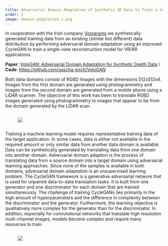 ```yaml
---
title: Adversarial Domain Adaptation of Synthetic 3D Data to Train a Volumetric Video Generator Model
order: 2
image: domain_adaptation_1.png
---
```


In cooperation with the Irish company <a href="https://www.volograms.com/" target="_blank">Volograms</a> we synthetically generated 
training data from an existing (similar but different) data distribution by performing adversarial domain adaptation using an improved CycleGAN 
to train a single-view reconstruction model for VR/AR applications. 

**Paper**: <a href="https://arxiv.org/abs/2207.09204" target="_blank">VoloGAN: Adversarial Domain Adaptation for Synthetic Depth Data</a> \\
**Code**: <a href="https://github.com/sascha-kirch/VoloGAN" target="_blank">https://github.com/sascha-kirch/VoloGAN</a> 

Both data domains consist of RGBD images with the dimensions 512x512x4. Images from the first domain are generated using photogrammetry and 
images from the second domain are generated from a mobile phone using a LiDAR scanner. The objective of this work has been to translate RGBD images generated using 
photogrammetry to images that appear to be from the domain generated by the LiDAR scan. 

<div class="column is-half is-offset-one-quarter">
<figure class="image">
<img src="{{site.baseurl}}/assets/images/domain_adaptation_2.png" >
</figure>
</div>

Training a machine learning model requires representative training data of the target application. In some cases, data is either not available in the required amount 
or only similar data from another data domain is available. Data can be synthetically generated by translating data from one domain into another domain. Adversarial 
domain adaption is the process of translating data from a source domain into a target domain using adversarial learning approaches. Since none of the samples is 
available in both domains, adversarial domain adaptation is an unsupervised learning problem. The CycleGAN framework is a generative adversarial network that is 
used for unpaired data-to-data translation tasks. It is built from one generator and one discriminator for each domain that are trained simultaneously. 
The challenge of training CycleGANs lies primarily in the high amount of hyperparameters and the difference in complexity between the discriminator and the generator. 
Furthermore, the learning objective is qualitatively more complex for the generator than for the discriminator. In addition, especially for convolutional networks 
that translate high resolution multi-channel images, models become complex and require many resources to train.

<div class="column is-half is-offset-one-quarter">
<figure class="image">
<img src="{{site.baseurl}}/assets/images/{{page.image}}" >
</figure>
</div>

